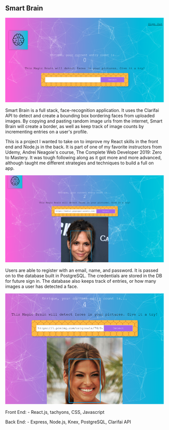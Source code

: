 ## Smart Brain

![alt text](./SmartBrainHome.png)


Smart Brain is a full stack, face-recognition application. It uses the Clarifai API to detect and create a bounding box bordering faces from uploaded images. By copying and pasting random image urls from the internet, Smart Brain will create a border, as well as keep track of image counts by incrementing entries on a user's profile.

This is a project I wanted to take on to improve my React skills in the front end and Node.js in the back. It is part of one of my favorite instructors from Udemy, Andrei Neagoie's course, The Complete Web Developer 2019: Zero to Mastery. It was tough following along as it got more and more advanced, although taught me different strategies and techniques to build a full on app.

![alt text](./SmartBrain_1.png)


Users are able to register with an email, name, and password. It is passed on to the database built in PostgreSQL. The credentials are stored in the DB for future sign in. The database also keeps track of entries, or how many images a user has detected a face.

![alt text](./SmartBrain_2.png)

Front End: - React.js, tachyons, CSS, Javascript

Back End: - Express, Node.js, Knex, PostgreSQL, Clarifai API
